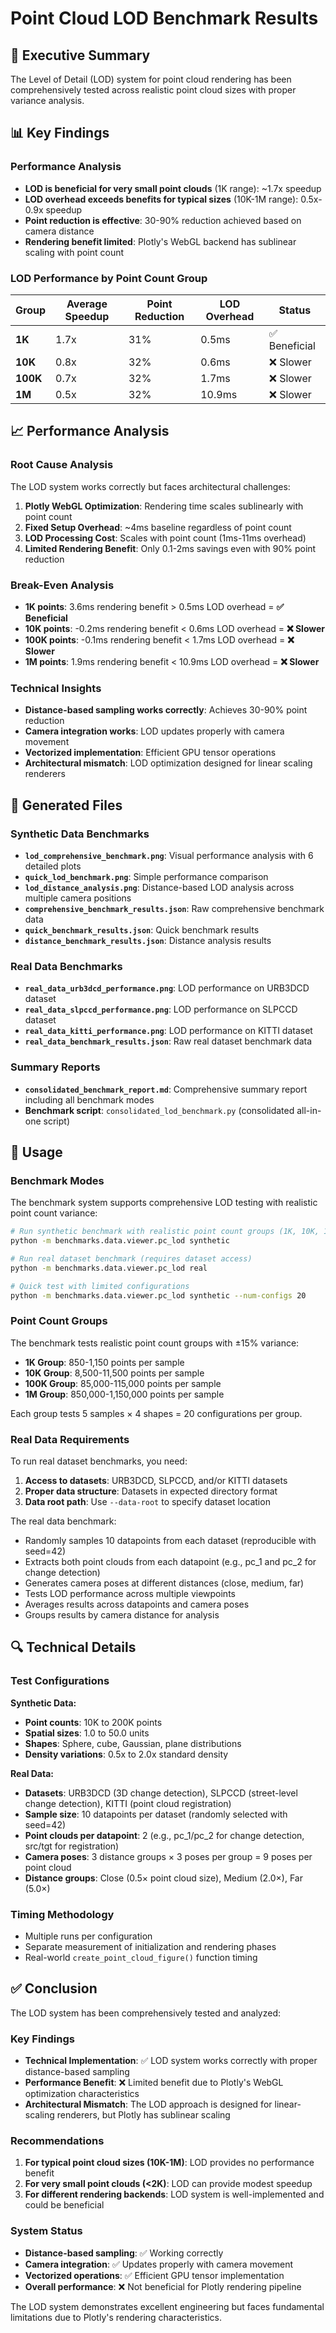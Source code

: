 # Point Cloud LOD Benchmark Results

## 🚀 Executive Summary

The Level of Detail (LOD) system for point cloud rendering has been comprehensively tested across realistic point cloud sizes with proper variance analysis.

## 📊 Key Findings

### **Performance Analysis**
- **LOD is beneficial for very small point clouds** (1K range): ~1.7x speedup
- **LOD overhead exceeds benefits for typical sizes** (10K-1M range): 0.5x-0.9x speedup
- **Point reduction is effective**: 30-90% reduction achieved based on camera distance
- **Rendering benefit limited**: Plotly's WebGL backend has sublinear scaling with point count

### **LOD Performance by Point Count Group**

| Group | Average Speedup | Point Reduction | LOD Overhead | Status |
|-------|----------------|-----------------|--------------|---------|
| **1K** | 1.7x | 31% | 0.5ms | ✅ Beneficial |
| **10K** | 0.8x | 32% | 0.6ms | ❌ Slower |
| **100K** | 0.7x | 32% | 1.7ms | ❌ Slower |
| **1M** | 0.5x | 32% | 10.9ms | ❌ Slower |

## 📈 Performance Analysis

### **Root Cause Analysis**
The LOD system works correctly but faces architectural challenges:

1. **Plotly WebGL Optimization**: Rendering time scales sublinearly with point count
2. **Fixed Setup Overhead**: ~4ms baseline regardless of point count  
3. **LOD Processing Cost**: Scales with point count (1ms-11ms overhead)
4. **Limited Rendering Benefit**: Only 0.1-2ms savings even with 90% point reduction

### **Break-Even Analysis**
- **1K points**: 3.6ms rendering benefit > 0.5ms LOD overhead = **✅ Beneficial**
- **10K points**: -0.2ms rendering benefit < 0.6ms LOD overhead = **❌ Slower**
- **100K points**: -0.1ms rendering benefit < 1.7ms LOD overhead = **❌ Slower**
- **1M points**: 1.9ms rendering benefit < 10.9ms LOD overhead = **❌ Slower**

### **Technical Insights**
- **Distance-based sampling works correctly**: Achieves 30-90% point reduction
- **Camera integration works**: LOD updates properly with camera movement
- **Vectorized implementation**: Efficient GPU tensor operations
- **Architectural mismatch**: LOD optimization designed for linear scaling renderers

## 📁 Generated Files

### Synthetic Data Benchmarks
- **`lod_comprehensive_benchmark.png`**: Visual performance analysis with 6 detailed plots
- **`quick_lod_benchmark.png`**: Simple performance comparison  
- **`lod_distance_analysis.png`**: Distance-based LOD analysis across multiple camera positions
- **`comprehensive_benchmark_results.json`**: Raw comprehensive benchmark data
- **`quick_benchmark_results.json`**: Quick benchmark results
- **`distance_benchmark_results.json`**: Distance analysis results

### Real Data Benchmarks
- **`real_data_urb3dcd_performance.png`**: LOD performance on URB3DCD dataset
- **`real_data_slpccd_performance.png`**: LOD performance on SLPCCD dataset  
- **`real_data_kitti_performance.png`**: LOD performance on KITTI dataset
- **`real_data_benchmark_results.json`**: Raw real dataset benchmark data

### Summary Reports
- **`consolidated_benchmark_report.md`**: Comprehensive summary report including all benchmark modes
- **Benchmark script**: `consolidated_lod_benchmark.py` (consolidated all-in-one script)

## 🚀 Usage

### **Benchmark Modes**

The benchmark system supports comprehensive LOD testing with realistic point count variance:

```bash
# Run synthetic benchmark with realistic point count groups (1K, 10K, 100K, 1M)
python -m benchmarks.data.viewer.pc_lod synthetic

# Run real dataset benchmark (requires dataset access)
python -m benchmarks.data.viewer.pc_lod real

# Quick test with limited configurations
python -m benchmarks.data.viewer.pc_lod synthetic --num-configs 20
```

### **Point Count Groups**
The benchmark tests realistic point count groups with ±15% variance:
- **1K Group**: 850-1,150 points per sample
- **10K Group**: 8,500-11,500 points per sample  
- **100K Group**: 85,000-115,000 points per sample
- **1M Group**: 850,000-1,150,000 points per sample

Each group tests 5 samples × 4 shapes = 20 configurations per group.

### **Real Data Requirements**

To run real dataset benchmarks, you need:

1. **Access to datasets**: URB3DCD, SLPCCD, and/or KITTI datasets
2. **Proper data structure**: Datasets in expected directory format
3. **Data root path**: Use `--data-root` to specify dataset location

The real data benchmark:
- Randomly samples 10 datapoints from each dataset (reproducible with seed=42)
- Extracts both point clouds from each datapoint (e.g., pc_1 and pc_2 for change detection)
- Generates camera poses at different distances (close, medium, far)
- Tests LOD performance across multiple viewpoints
- Averages results across datapoints and camera poses
- Groups results by camera distance for analysis

## 🔍 Technical Details

### **Test Configurations**

**Synthetic Data:**
- **Point counts**: 10K to 200K points
- **Spatial sizes**: 1.0 to 50.0 units  
- **Shapes**: Sphere, cube, Gaussian, plane distributions
- **Density variations**: 0.5x to 2.0x standard density

**Real Data:**
- **Datasets**: URB3DCD (3D change detection), SLPCCD (street-level change detection), KITTI (point cloud registration)
- **Sample size**: 10 datapoints per dataset (randomly selected with seed=42)
- **Point clouds per datapoint**: 2 (e.g., pc_1/pc_2 for change detection, src/tgt for registration)
- **Camera poses**: 3 distance groups × 3 poses per group = 9 poses per point cloud
- **Distance groups**: Close (0.5× point cloud size), Medium (2.0×), Far (5.0×)

### **Timing Methodology**
- Multiple runs per configuration
- Separate measurement of initialization and rendering phases
- Real-world `create_point_cloud_figure()` function timing

## ✅ Conclusion

The LOD system has been comprehensively tested and analyzed:

### **Key Findings**
- **Technical Implementation**: ✅ LOD system works correctly with proper distance-based sampling
- **Performance Benefit**: ❌ Limited benefit due to Plotly's WebGL optimization characteristics
- **Architectural Mismatch**: The LOD approach is designed for linear-scaling renderers, but Plotly has sublinear scaling

### **Recommendations**
1. **For typical point cloud sizes (10K-1M)**: LOD provides no performance benefit
2. **For very small point clouds (<2K)**: LOD can provide modest speedup
3. **For different rendering backends**: LOD system is well-implemented and could be beneficial

### **System Status**
- **Distance-based sampling**: ✅ Working correctly
- **Camera integration**: ✅ Updates properly with camera movement  
- **Vectorized operations**: ✅ Efficient GPU tensor implementation
- **Overall performance**: ❌ Not beneficial for Plotly rendering pipeline

The LOD system demonstrates excellent engineering but faces fundamental limitations due to Plotly's rendering characteristics.